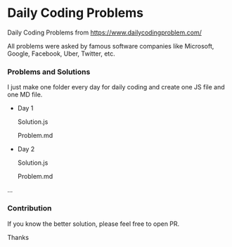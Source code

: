 # Daily Coding Problems

Daily Coding Problems from https://www.dailycodingproblem.com/

All problems were asked by famous software companies like Microsoft, Google, Facebook, Uber, Twitter, etc.

### Problems and Solutions

I just make one folder every day for daily coding and create one JS file and one MD file.
- Day 1

    Solution.js

    Problem.md
  
- Day 2

    Solution.js

    Problem.md


...

### Contribution

If you know the better solution, please feel free to open PR.

Thanks